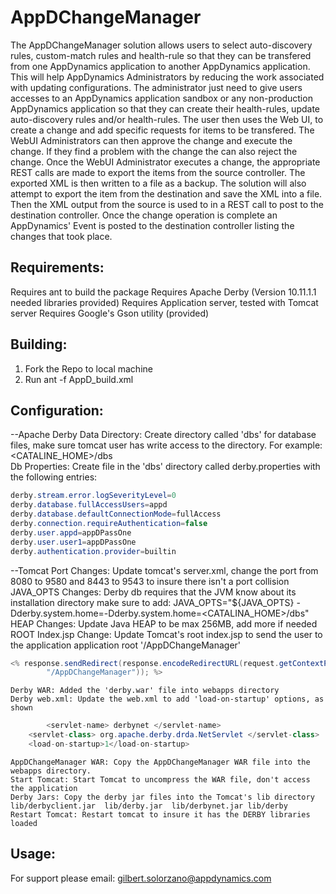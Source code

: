 AppDChangeManager
===========

The AppDChangeManager solution allows users to select auto-discovery rules, custom-match
rules and health-rule so that they can be transfered from one AppDynamics application to
another AppDynamics application. This will help AppDynamics Administrators by reducing
the work associated with updating configurations. The administrator just need to give
users accesses to an AppDynamics application sandbox or any non-production AppDynamics
application so that they can create their health-rules, update auto-discovery rules and/or
health-rules. The user then uses the Web UI, to create a change and add specific requests
for items to be transfered. The WebUI Administrators can then approve the change and 
execute the change. If they find a problem with the change the can also reject the change.
Once the WebUI Administrator executes a change, the appropriate REST calls are made to
export the items from the source controller. The exported XML is then written to a file
as a backup. The solution will also attempt to export the item from the destination and 
save the XML into a file. Then the XML output from the source is used to in a REST call
to post to the destination controller. Once the change operation is complete an AppDynamics'
Event is posted to the destination controller listing the changes that took place.

Requirements:
------------
Requires ant to build the package
Requires Apache Derby (Version 10.11.1.1 needed libraries provided)
Requires Application server, tested with Tomcat server
Requires Google's Gson utility (provided)

Building:
--------
1. Fork the Repo to local machine
2. Run ant -f AppD_build.xml

Configuration:
-------------
--Apache Derby
    Data Directory: Create directory called 'dbs' for database files, make sure tomcat user 
	has write access to the directory. For example: <CATALINE_HOME>/dbs<br>
    Db Properties: Create file in the 'dbs' directory called derby.properties with the 
	following entries:<br>
```java
derby.stream.error.logSeverityLevel=0
derby.database.fullAccessUsers=appd
derby.database.defaultConnectionMode=fullAccess
derby.connection.requireAuthentication=false
derby.user.appd=appDPassOne
derby.user.user1=appDPassOne
derby.authentication.provider=builtin
```
--Tomcat
    Port Changes: Update tomcat's server.xml, change the port from 8080 to 9580 and 
	8443 to 9543 to insure there isn't a port collision
    JAVA_OPTS Changes: Derby db requires that the JVM know about its installation directory
	make sure to add:
	JAVA_OPTS="${JAVA_OPTS} -Dderby.system.home=-Dderby.system.home=<CATALINA_HOME>/dbs"
    HEAP Changes: Update Java HEAP to be max 256MB, add more if needed
    ROOT Index.jsp Change: Update Tomcat's root index.jsp to send the user to the application 
	application root '/AppDChangeManager'


```java
<% response.sendRedirect(response.encodeRedirectURL(request.getContextPath() +
        "/AppDChangeManager")); %>
```
    Derby WAR: Added the 'derby.war' file into webapps directory
    Derby web.xml: Update the web.xml to add 'load-on-startup' options, as shown


```java
        <servlet-name> derbynet </servlet-name>
	<servlet-class> org.apache.derby.drda.NetServlet </servlet-class>
	<load-on-startup>1</load-on-startup>
```
    AppDChangeManager WAR: Copy the AppDChangeManager WAR file into the webapps directory.
    Start Tomcat: Start Tomcat to uncompress the WAR file, don't access the application
    Derby Jars: Copy the derby jar files into the Tomcat's lib directory lib/derbyclient.jar  lib/derby.jar  lib/derbynet.jar lib/derby
    Restart Tomcat: Restart tomcat to insure it has the DERBY libraries loaded
  



Usage:
-----



For support please email: gilbert.solorzano@appdynamics.com
